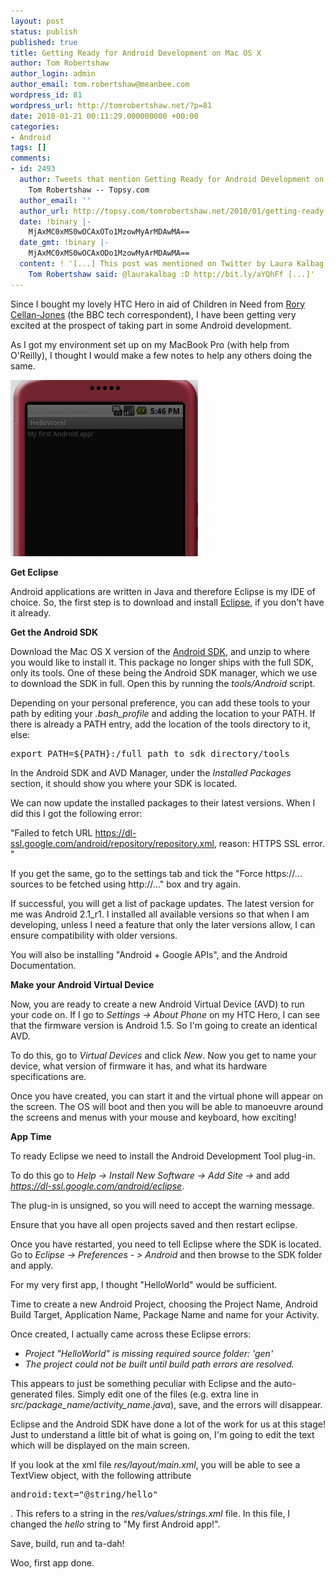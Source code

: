 ```yaml
---
layout: post
status: publish
published: true
title: Getting Ready for Android Development on Mac OS X
author: Tom Robertshaw
author_login: admin
author_email: tom.robertshaw@meanbee.com
wordpress_id: 81
wordpress_url: http://tomrobertshaw.net/?p=81
date: 2010-01-21 00:11:29.000000000 +00:00
categories:
- Android
tags: []
comments:
- id: 2493
  author: Tweets that mention Getting Ready for Android Development on Mac OS X |
    Tom Robertshaw -- Topsy.com
  author_email: ''
  author_url: http://topsy.com/tomrobertshaw.net/2010/01/getting-ready-for-android-development-on-mac-os-x/?utm_source=pingback&amp;utm_campaign=L2
  date: !binary |-
    MjAxMC0xMS0wOCAxOTo1MzowMyArMDAwMA==
  date_gmt: !binary |-
    MjAxMC0xMS0wOCAxODo1MzowMyArMDAwMA==
  content: ! '[...] This post was mentioned on Twitter by Laura Kalbag, Tom Robertshaw.
    Tom Robertshaw said: @laurakalbag :D http://bit.ly/aYQhFf [...]'
---
```

Since I bought my lovely HTC Hero in aid of Children in Need from <a href="http://twitter.com/ruskin147">Rory Cellan-Jones</a> (the BBC tech correspondent), I have been getting very excited at the prospect of taking part in some Android development.

As I got my environment set up on my MacBook Pro (with help from O'Reilly), I thought I would make a few notes to help any others doing the same.

<img title="My First Android App" src="/img/2010/01/My-First-Android-App-e1264269265522-300x282.png" alt="My First Android App" /></a>

<strong>Get Eclipse</strong>

Android applications are written in Java and therefore Eclipse is my IDE of choice.  So, the first step is to download and install <a href="http://www.eclipse.org/downloads/">Eclipse</a>, if you don't have it already.

<strong>Get the Android SDK</strong>

Download the Mac OS X version of the <a href="http://developer.android.com/sdk/index.html">Android SDK</a>, and unzip to where you would like to install it.  This package no longer ships with the full SDK, only its tools.  One of these being the Android SDK manager, which we use to download the SDK in full.  Open this by running the <em>tools/Android</em> script.

Depending on your personal preference, you can add these tools to your path by editing your <em>.bash_profile</em> and adding the location to your PATH. If there is already a PATH entry, add the location of the tools directory to it, else:

<pre lang="text">export PATH=${PATH}:/full_path_to_sdk_directory/tools</pre>

In the Android SDK and AVD Manager, under the <em>Installed Packages</em> section, it should show you where your SDK is located.

We can now update the installed packages to their latest versions.  When I did this I got the following error:

"Failed to fetch URL https://dl-ssl.google.com/android/repository/repository.xml, reason: HTTPS SSL error. "

If you get the same, go to the settings tab and tick the "Force https://... sources to be fetched using http://..." box and try again.

If successful, you will get a list of package updates.  The latest version for me was Android 2.1_r1.  I installed all available versions so that when I am developing, unless I need a feature that only the later versions allow, I can ensure compatibility with older versions.

You will also be installing "Android + Google APIs", and the Android Documentation.

<strong>Make your Android Virtual Device</strong>

Now, you are ready to create a new Android Virtual Device (AVD) to run your code on.  If I go to <em>Settings -&gt; About Phone</em> on my HTC Hero, I can see that the firmware version is Android 1.5.  So I'm going to create an identical AVD.

To do this, go to <em>Virtual Devices</em> and click <em>New</em>.  Now you get to name your device, what version of firmware it has, and what its hardware specifications are.

Once you have created, you can start it and the virtual phone will appear on the screen.   The OS will boot and then you will be able to manoeuvre around the screens and menus with your mouse and keyboard, how exciting!

<strong>App Time</strong>

To ready Eclipse we need to install the Android Development Tool plug-in.

To do this go to <em>Help -&gt; Install New Software -&gt; Add Site -&gt;</em> and add <em>https://dl-ssl.google.com/android/eclipse</em>.

The plug-in is unsigned, so you will need to accept the warning message.

Ensure that you have all open projects saved and then restart eclipse.

Once you have restarted, you need to tell Eclipse where the SDK is located.  Go to <em>Eclipse -&gt; Preferences - &gt; Android</em> and then browse to the SDK folder and apply.

For my very first app, I thought "HelloWorld" would be sufficient.

Time to create a new Android Project, choosing the Project Name, Android Build Target, Application Name, Package Name and name for your Activity.

Once created, I actually came across these Eclipse errors:

- <em>Project "HelloWorld" is missing required source folder: 'gen'</em>
- <em>The project could not be built until build path errors are resolved.</em>

This appears to just be something peculiar with Eclipse and the auto-generated files.  Simply edit one of the files (e.g. extra line in <em>src/package_name/activity_name.java</em>), save, and the errors will disappear.

Eclipse and the Android SDK have done a lot of the work for us at this stage!  Just to understand a little bit of what is going on, I'm going to edit the text which will be displayed on the main screen.

If you look at the xml file <em>res/layout/main.xml</em>, you will be able to see a TextView object, with the following attribute <pre lang="text">android:text="@string/hello"</pre>.  This refers to a string in the <em>res/values/strings.xml</em> file.  In this file, I changed the <em>hello</em> string to "My first Android app!".

Save, build, run and ta-dah!

Woo, first app done.
